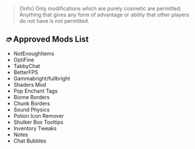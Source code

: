> [!info] Only modifications which are purely cosmetic are permitted. Anything that gives any form of advantage or ability that other players do not have is not permitted.

## _➮_ Approved Mods List

* NotEnoughItems&#x20;
* OptiFine&#x20;
* TabbyChat&#x20;
* BetterFPS&#x20;
* Gammabright/fullbright&#x20;
* Shaders Mod&#x20;
* Pop Enchant Tags&#x20;
* Biome Borders&#x20;
* Chunk Borders&#x20;
* Sound Physics
* Potion Icon Remover&#x20;
* Shulker Box Tooltips&#x20;
* Inventory Tweaks&#x20;
* Notes&#x20;
* Chat Bubbles&#x20;
